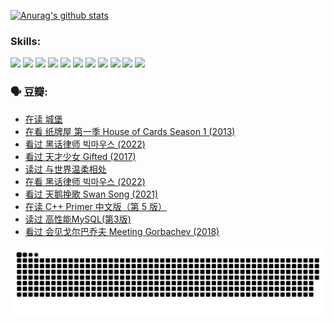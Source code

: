 
[![Anurag's github stats](https://github-readme-stats.vercel.app/api?username=w940853815)](https://github.com/anuraghazra/github-readme-stats)

### Skills:

<code><img height="32" src="https://cdn.jsdelivr.net/npm/simple-icons@v5/icons/python.svg"></code>
<code><img height="32" src="https://cdn.jsdelivr.net/npm/simple-icons@v5/icons/javascript.svg"></code>
<code><img height="32" src="https://cdn.jsdelivr.net/npm/simple-icons@v5/icons/django.svg"></code>
<code><img height="32" src="https://cdn.jsdelivr.net/npm/simple-icons@v5/icons/flask.svg"></code>
<code><img height="32" src="https://cdn.jsdelivr.net/npm/simple-icons@v5/icons/vuetify.svg"></code>
<code><img height="32" src="https://cdn.jsdelivr.net/npm/simple-icons@v5/icons/git.svg"></code>
<code><img height="32" src="https://cdn.jsdelivr.net/npm/simple-icons@v5/icons/docker.svg"></code>
<code><img height="32" src="https://cdn.jsdelivr.net/npm/simple-icons@v5/icons/postgresql.svg"></code>
<code><img height="32" src="https://cdn.jsdelivr.net/npm/simple-icons@v5/icons/elasticsearch.svg"></code>
<code><img height="32" src="https://cdn.jsdelivr.net/npm/simple-icons@v5/icons/macos.svg"></code>
<code><img height="32" src="https://cdn.jsdelivr.net/npm/simple-icons@v5/icons/linux.svg"></code>

### 🗣 豆瓣:

<!-- DOUBAN-ACTIVITIES:START -->
- [在读 城堡](https://www.douban.com/people/136069238/status/4001359327/?_i=64360531)
- [在看 纸牌屋 第一季 House of Cards Season 1‎ (2013)](https://www.douban.com/people/136069238/status/4001244828/?_i=64360531)
- [看过 黑话律师 빅마우스‎ (2022)](https://www.douban.com/people/136069238/status/4000528774/?_i=64360531)
- [看过 天才少女 Gifted‎ (2017)](https://www.douban.com/people/136069238/status/4000157745/?_i=64360531)
- [读过 与世界温柔相处](https://www.douban.com/people/136069238/status/3999819293/?_i=64360531)
- [在看 黑话律师 빅마우스‎ (2022)](https://www.douban.com/people/136069238/status/3993878962/?_i=64360531)
- [看过 天鹅挽歌 Swan Song‎ (2021)](https://www.douban.com/people/136069238/status/3993577555/?_i=64360531)
- [在读 C++ Primer 中文版（第 5 版）](https://www.douban.com/people/136069238/status/3993274050/?_i=64360531)
- [读过 高性能MySQL(第3版)](https://www.douban.com/people/136069238/status/3993269906/?_i=64360531)
- [看过 会见戈尔巴乔夫 Meeting Gorbachev‎ (2018)](https://www.douban.com/people/136069238/status/3992422843/?_i=64360531)
<!-- DOUBAN-ACTIVITIES:END -->


![Snake animation](https://raw.githubusercontent.com/w940853815/w940853815/output/github-contribution-grid-snake.svg)

<!--
**w940853815/w940853815** is a ✨ _special_ ✨ repository because its `README.md` (this file) appears on your GitHub profile.

Here are some ideas to get you started:

- 🔭 I’m currently working on ...
- 🌱 I’m currently learning ...
- 👯 I’m looking to collaborate on ...
- 🤔 I’m looking for help with ...
- 💬 Ask me about ...
- 📫 How to reach me: ...
- 😄 Pronouns: ...
- ⚡ Fun fact: ...
-->
